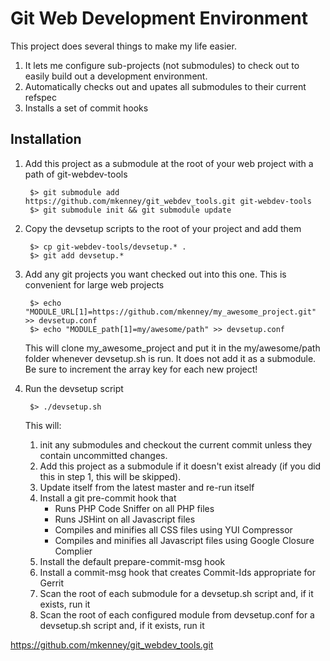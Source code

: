 Git Web Development Environment
===============================

This project does several things to make my life easier.

1.  It lets me configure sub-projects (not submodules) to check out to easily
    build out a development environment.
2.  Automatically checks out and upates all submodules to their current refspec
3.  Installs a set of commit hooks

Installation
------------

1. Add this project as a submodule at the root of your web project with a path of git-webdev-tools

        $> git submodule add https://github.com/mkenney/git_webdev_tools.git git-webdev-tools
        $> git submodule init && git submodule update

2. Copy the devsetup scripts to the root of your project and add them

        $> cp git-webdev-tools/devsetup.* .
        $> git add devsetup.*

3. Add any git projects you want checked out into this one.  This is convenient for large web projects

        $> echo "MODULE_URL[1]=https://github.com/mkenney/my_awesome_project.git" >> devsetup.conf
        $> echo "MODULE_path[1]=my/awesome/path" >> devsetup.conf

   This will clone my_awesome_project and put it in the my/awesome/path folder whenever devsetup.sh is
   run.  It does not add it as a submodule.  Be sure to increment the array key for each new project!

4. Run the devsetup script

        $> ./devsetup.sh

   This will:
   1. init any submodules and checkout the current commit unless they contain uncommitted
   changes.
   2. Add this project as a submodule if it doesn't exist already (if you did this in step 1, this
   will be skipped).
   3. Update itself from the latest master and re-run itself
   4. Install a git pre-commit hook that
       * Runs PHP Code Sniffer on all PHP files
       * Runs JSHint on all Javascript files
       * Compiles and minifies all CSS files using YUI Compressor
       * Compiles and minifies all Javascript files using Google Closure Complier
   5. Install the default prepare-commit-msg hook
   6. Install a commit-msg hook that creates Commit-Ids appropriate for Gerrit
   7. Scan the root of each submodule for a devsetup.sh script and, if it exists, run it
   7. Scan the root of each configured module from devsetup.conf for a devsetup.sh script and, if it
   exists, run it


https://github.com/mkenney/git_webdev_tools.git


